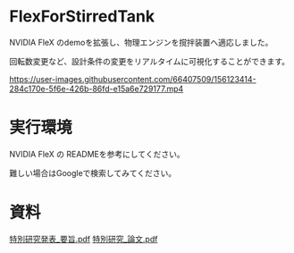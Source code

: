 # FlexForStirredTank
NVIDIA FleX のdemoを拡張し、物理エンジンを撹拌装置へ適応しました。

回転数変更など、設計条件の変更をリアルタイムに可視化することができます。

https://user-images.githubusercontent.com/66407509/156123414-284c170e-5f6e-426b-86fd-e15a6e729177.mp4

# 実行環境
NVIDIA FleX の READMEを参考にしてください。

難しい場合はGoogleで検索してみてください。

# 資料
[特別研究発表_要旨.pdf](https://github.com/RyuShige/FlexForStirredTank/files/8159621/_._._2.pdf)
[特別研究_論文.pdf](https://github.com/RyuShige/FlexForStirredTank/files/8159623/_._6.pdf)
